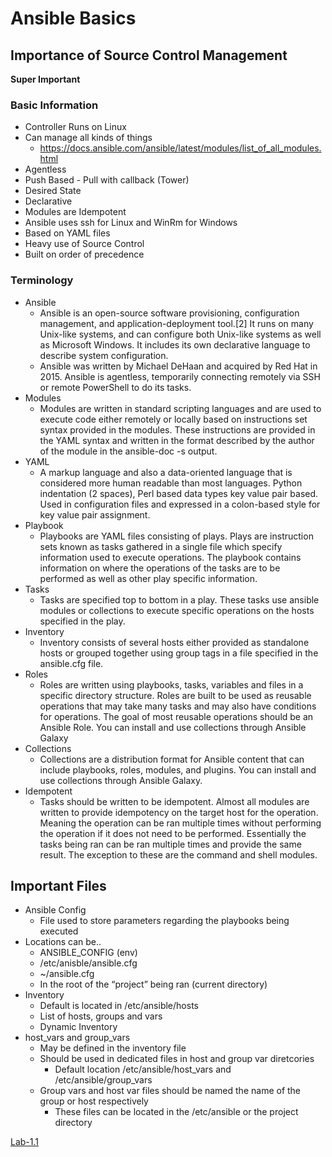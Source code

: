 # Ansible Basics

## Importance of Source Control Management
__Super Important__

### Basic Information
*	Controller Runs on Linux
*	Can manage all kinds of things
    * https://docs.ansible.com/ansible/latest/modules/list_of_all_modules.html
*	Agentless
*	Push Based - Pull with callback (Tower)
*	Desired State
*	Declarative
*	Modules are Idempotent
*	Ansible uses ssh for Linux and WinRm for Windows
*	Based on YAML files
*	Heavy use of Source Control
*	Built on order of precedence

### Terminology
*	Ansible
    * Ansible is an open-source software provisioning, configuration management, and application-deployment tool.[2] It runs on many Unix-like systems, and can configure both Unix-like systems as well as Microsoft Windows. It includes its own declarative language to describe system configuration. 
    * Ansible was written by Michael DeHaan and acquired by Red Hat in 2015. Ansible is agentless, temporarily connecting remotely via SSH or remote PowerShell to do its tasks.
*	Modules
    * Modules are written in standard scripting languages and are used to execute code either remotely or locally based on instructions set syntax provided in the modules.  These instructions are provided in the YAML syntax and written in the format described by the author of the module in the ansible-doc -s output.
* YAML
    * A markup language and also a data-oriented language that is considered more human readable than most languages. Python indentation (2 spaces), Perl based data types key value pair based. Used in configuration files and expressed in a colon-based style for key value pair assignment.
*	Playbook
    *	Playbooks are YAML files consisting of plays. Plays are instruction sets known as tasks gathered in a single file which specify information used to execute operations. The playbook contains information on where the operations of the tasks are to be performed as well as other play specific information. 
*	Tasks
    * Tasks are specified top to bottom in a play. These tasks use ansible modules or collections to execute specific operations on the hosts specified in the play. 
*	Inventory
    * Inventory consists of several hosts either provided as standalone hosts or grouped together using group tags in a file specified in the ansible.cfg file.
*	Roles
    * Roles are written using playbooks, tasks, variables and files in a specific directory structure. Roles are built to be used as reusable operations that may take many tasks and may also have conditions for operations. The goal of most reusable operations should be an Ansible Role. You can install and use collections through Ansible Galaxy
*	Collections
    * Collections are a distribution format for Ansible content that can include playbooks, roles, modules, and plugins. You can install and use collections through Ansible Galaxy.
*	Idempotent
    * Tasks should be written to be idempotent. Almost all modules are written to provide idempotency on the target host for the operation. Meaning the operation can be ran multiple times without performing the operation if it does not need to be performed. Essentially the tasks being ran can be ran multiple times and provide the same result. The exception to these are the command and shell modules.

## Important Files
* Ansible Config
    * File used to store parameters regarding the playbooks being executed
* Locations can be..
    * ANSIBLE_CONFIG (env)
    * /etc/anisble/ansible.cfg
    * ~/ansible.cfg
    * In the root of the “project” being ran (current directory)
*	Inventory
    * Default is located in /etc/ansible/hosts
    * List of hosts, groups and vars
    * Dynamic Inventory
* host_vars and group_vars
    * May be defined in the inventory file
    * Should be used in dedicated files in host and group var diretcories
        * Default location /etc/ansible/host_vars and /etc/ansible/group_vars
    * Group vars and host var files should be named the name of the group or host respectively
        * These files can be located in the /etc/ansible or the project directory

[Lab-1.1](/docs/LAB-1.1-MAIN.md)
